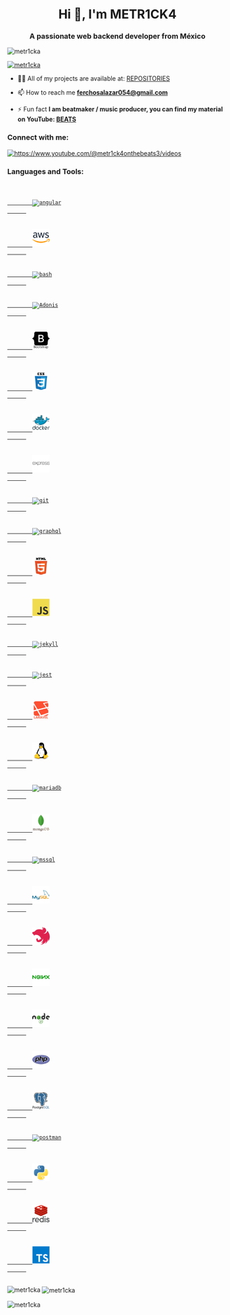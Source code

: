 <h1 align="center">Hi 👋, I'm METR1CK4</h1>
<h3 align="center">A passionate web backend developer from México</h3>

<p align="left">
  <img src="https://komarev.com/ghpvc/?username=metr1cka&label=Profile%20views&color=blue&style=for-the-badge&abbreviated=true" alt="metr1cka" />
</p>

<p align="left">
  <a href="https://github.com/ryo-ma/github-profile-trophy">
    <img src="https://github-profile-trophy.vercel.app/?username=metr1cka&theme=darkhub&no-frame=true&no-bg=true" alt="metr1cka" />
  </a>
</p>

- 👨‍💻 All of my projects are available at: [REPOSITORIES](https://github.com/METR1CKA?tab=repositories)

- 📫 How to reach me **ferchosalazar054@gmail.com**

- ⚡ Fun fact **I am beatmaker / music producer, you can find my material on YouTube: [BEATS](https://www.youtube.com/@metr1ck4onthebeats3/videos)**

<h3 align="left">Connect with me:</h3>
<p align="left">
  <a href="https://www.youtube.com/c/https://www.youtube.com/@metr1ck4onthebeats3/videos" target="blank">
    <img align="center"
      src="https://raw.githubusercontent.com/rahuldkjain/github-profile-readme-generator/master/src/images/icons/Social/youtube.svg" alt="https://www.youtube.com/@metr1ck4onthebeats3/videos"
      height="30" width="40" />
  </a>
</p>

<h3 align="left">Languages and Tools:</h3>
<p align="left">
    <code>
      <a href="https://angular.io" target="_blank" rel="noreferrer">
        <img src="https://angular.io/assets/images/logos/angular/angular.svg"
          alt="angular" width="40" height="40"/>
      </a>
    </code>
    <code>
      <a href="https://aws.amazon.com" target="_blank" rel="noreferrer">
        <img
          src="https://raw.githubusercontent.com/devicons/devicon/master/icons/amazonwebservices/amazonwebservices-original-wordmark.svg"
          alt="aws" width="40" height="40" />
      </a>
    </code>
    <code>
      <a href="https://www.gnu.org/software/bash/" target="_blank" rel="noreferrer">
        <img src="https://www.vectorlogo.zone/logos/gnu_bash/gnu_bash-icon.svg" alt="bash" width="40" height="40" />
      </a>
    </code>
    <code>
      <a href="https://www.gnu.org/software/bash/" target="_blank" rel="noreferrer">
        <img src="https://upload.vectorlogo.zone/logos/adonisjs/images/d2d56cd5-99d1-4a95-822e-b36d950a3381.svg" alt="Adonis" width="40" height="40" />
      </a>
    </code>
    <code>
      <a href="https://getbootstrap.com" target="_blank" rel="noreferrer">
        <img src="https://raw.githubusercontent.com/devicons/devicon/master/icons/bootstrap/bootstrap-plain-wordmark.svg"
          alt="bootstrap" width="40" height="40" />
      </a>
    </code>
    <code>
      <a href="https://www.w3schools.com/css/" target="_blank" rel="noreferrer">
        <img src="https://raw.githubusercontent.com/devicons/devicon/master/icons/css3/css3-original-wordmark.svg" alt="css3"
          width="40" height="40" />
      </a>
    </code>
    <code>
      <a href="https://www.docker.com/" target="_blank" rel="noreferrer">
        <img src="https://raw.githubusercontent.com/devicons/devicon/master/icons/docker/docker-original-wordmark.svg"
          alt="docker" width="40" height="40" />
      </a>
    </code>
    <code>
      <a href="https://expressjs.com" target="_blank" rel="noreferrer">
        <img src="https://raw.githubusercontent.com/devicons/devicon/master/icons/express/express-original-wordmark.svg"
          alt="express" width="40" height="40" />
      </a>
    </code>
    <code>
      <a href="https://git-scm.com/" target="_blank" rel="noreferrer">
        <img src="https://www.vectorlogo.zone/logos/git-scm/git-scm-icon.svg" alt="git" width="40" height="40" />
      </a>
    </code>
    <code>
      <a href="https://graphql.org" target="_blank" rel="noreferrer">
        <img src="https://www.vectorlogo.zone/logos/graphql/graphql-icon.svg" alt="graphql" width="40" height="40" />
      </a>
    </code>
    <code>
      <a href="https://www.w3.org/html/" target="_blank" rel="noreferrer">
        <img src="https://raw.githubusercontent.com/devicons/devicon/master/icons/html5/html5-original-wordmark.svg" alt="html5"
          width="40" height="40" />
      </a>
    </code>
    <code>
      <a href="https://developer.mozilla.org/en-US/docs/Web/JavaScript" target="_blank" rel="noreferrer">
        <img src="https://raw.githubusercontent.com/devicons/devicon/master/icons/javascript/javascript-original.svg"
          alt="javascript" width="40" height="40" />
      </a>
    </code>
    <code>
      <a href="https://jekyllrb.com/" target="_blank" rel="noreferrer">
        <img src="https://www.vectorlogo.zone/logos/jekyllrb/jekyllrb-icon.svg" alt="jekyll" width="40" height="40" />
      </a>
    </code>
    <code>
      <a href="https://jestjs.io" target="_blank" rel="noreferrer">
        <img src="https://www.vectorlogo.zone/logos/jestjsio/jestjsio-icon.svg" alt="jest" width="40" height="40" />
      </a>
    </code>
    <code>
      <a href="https://laravel.com/" target="_blank" rel="noreferrer">
        <img src="https://raw.githubusercontent.com/devicons/devicon/master/icons/laravel/laravel-plain-wordmark.svg"
          alt="laravel" width="40" height="40" />
      </a>
    </code>
    <code>
      <a href="https://www.linux.org/" target="_blank" rel="noreferrer">
        <img src="https://raw.githubusercontent.com/devicons/devicon/master/icons/linux/linux-original.svg" alt="linux"
          width="40" height="40" />
      </a>
    </code>
    <code>
      <a href="https://mariadb.org/" target="_blank" rel="noreferrer">
        <img src="https://www.vectorlogo.zone/logos/mariadb/mariadb-icon.svg" alt="mariadb" width="40" height="40" />
      </a>
    </code>
    <code>
      <a href="https://www.mongodb.com/" target="_blank" rel="noreferrer">
        <img src="https://raw.githubusercontent.com/devicons/devicon/master/icons/mongodb/mongodb-original-wordmark.svg"
          alt="mongodb" width="40" height="40" />
      </a>
    </code>
    <code>
      <a href="https://www.microsoft.com/en-us/sql-server" target="_blank" rel="noreferrer">
        <img src="https://www.svgrepo.com/show/303229/microsoft-sql-server-logo.svg" alt="mssql" width="40" height="40" />
      </a>
    </code>
    <code>
      <a href="https://www.mysql.com/" target="_blank" rel="noreferrer">
        <img src="https://raw.githubusercontent.com/devicons/devicon/master/icons/mysql/mysql-original-wordmark.svg" alt="mysql"
          width="40" height="40" />
      </a>
    </code>
    <code>
      <a href="https://nestjs.com/" target="_blank" rel="noreferrer">
        <img src="https://raw.githubusercontent.com/devicons/devicon/master/icons/nestjs/nestjs-plain.svg" alt="nestjs"
          width="40" height="40" />
      </a>
    </code>
    <code>
      <a href="https://www.nginx.com" target="_blank" rel="noreferrer">
        <img src="https://raw.githubusercontent.com/devicons/devicon/master/icons/nginx/nginx-original.svg" alt="nginx"
          width="40" height="40" />
      </a>
    </code>
    <code>
      <a href="https://nodejs.org" target="_blank" rel="noreferrer">
        <img src="https://raw.githubusercontent.com/devicons/devicon/master/icons/nodejs/nodejs-original-wordmark.svg"
          alt="nodejs" width="40" height="40" />
      </a>
    </code>
    <code>
      <a href="https://www.php.net" target="_blank" rel="noreferrer">
        <img src="https://raw.githubusercontent.com/devicons/devicon/master/icons/php/php-original.svg" alt="php" width="40"
          height="40" />
      </a>
    </code>
    <code>
      <a href="https://www.postgresql.org" target="_blank" rel="noreferrer">
        <img src="https://raw.githubusercontent.com/devicons/devicon/master/icons/postgresql/postgresql-original-wordmark.svg"
          alt="postgresql" width="40" height="40" />
      </a>
    </code>
    <code>
      <a href="https://postman.com" target="_blank" rel="noreferrer">
        <img src="https://www.vectorlogo.zone/logos/getpostman/getpostman-icon.svg" alt="postman" width="40" height="40" />
      </a>
    </code>
    <code>
      <a href="https://www.python.org" target="_blank" rel="noreferrer">
        <img src="https://raw.githubusercontent.com/devicons/devicon/master/icons/python/python-original.svg" alt="python"
          width="40" height="40" />
      </a>
    </code>
    <code>
      <a href="https://redis.io" target="_blank" rel="noreferrer">
        <img src="https://raw.githubusercontent.com/devicons/devicon/master/icons/redis/redis-original-wordmark.svg" alt="redis"
          width="40" height="40" />
      </a>
    </code>
    <code>
      <a href="https://www.typescriptlang.org/" target="_blank" rel="noreferrer">
        <img src="https://raw.githubusercontent.com/devicons/devicon/master/icons/typescript/typescript-original.svg"
          alt="typescript" width="40" height="40" />
      </a>
    </code>
</p>

<p>
  <img align="left" src="https://github-readme-stats.vercel.app/api/top-langs?username=metr1cka&show_icons=true&locale=en&layout=pie&theme=dark#gh-dark-mode-only&hide_border=true" alt="metr1cka" />
</p>

<p>
  &nbsp;<img align="center" src="https://github-readme-stats.vercel.app/api?username=metr1cka&show_icons=true&locale=en&theme=dark#gh-dark-mode-only&hide_border=true" alt="metr1cka" />
</p>

<p>
  <img align="center" src="https://github-readme-streak-stats.herokuapp.com/?user=metr1cka&theme=dark#gh-dark-mode-only&hide_border=true" alt="metr1cka" />
</p>
